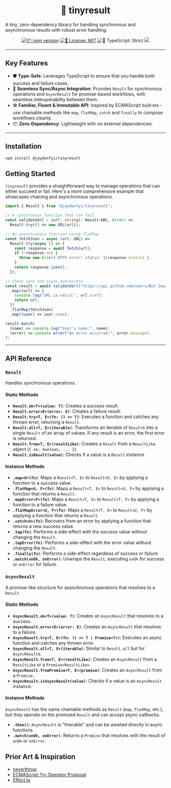 <h1 align="center">🔀 tinyresult</h1>

A tiny, zero-dependency library for handling synchronous and asynchronous results with robust error handling.

<p align="center">
	<a href="http://npmjs.com/package/@jaydenfyi/tinyresult"><img alt="📦 npm version" src="https://img.shields.io/npm/v/@jaydenfyi/tinyresult?color=21bb42&label=%F0%9F%93%A6%20npm" /></a>
	<a href="https://github.com/Not-Jayden/tinyresult/blob/main/LICENSE.md" target="_blank"><img alt="📝 License: MIT" src="https://img.shields.io/badge/%F0%9F%93%9D_license-MIT-21bb42.svg"></a>
	<img alt="💪 TypeScript: Strict" src="https://img.shields.io/badge/%F0%9F%92%AA_typescript-strict-21bb42.svg" />
  <img src="https://img.shields.io/bundlejs/size/%40jaydenfyi%2Ftinyresult"/>
</p>

---

## Key Features

- 🛡️ **Type-Safe**: Leverages TypeScript to ensure that you handle both success and failure cases.
- 🔄 **Seamless Sync/Async Integration**: Provides `Result` for synchronous operations and `AsyncResult` for promise-based workflows, with seamless interoperability between them.
- 🛠️ **Familiar, Fluent & Immutable API**: Inspired by ECMAScript built‑ins - use chainable methods like `map`, `flatMap`, `catch` and `finally` to compose workflows cleanly.
- 📦 **Zero-Dependency**: Lightweight with no external dependencies.

---

## Installation

```shell
npm install @jaydenfyi/tinyresult
```

## Getting Started

`tinyresult` provides a straightforward way to manage operations that can either succeed or fail. Here's a more comprehensive example that showcases chaining and asynchronous operations.

```typescript
import { Result } from "@jaydenfyi/tinyresult";

// A synchronous function that can fail
const validateUrl = (url: string): Result<URL, Error> =>
  Result.try(() => new URL(url));

// An asynchronous function using flatMap
const fetchJson = async (url: URL) =>
  Result.try(async () => {
    const response = await fetch(url);
    if (!response.ok) {
      throw new Error(`HTTP error! status: ${response.status}`);
    }
    return response.json();
  });

// Chain sync and async operations
const result = await validateUrl("https://api.github.com/users/Not-Jayden")
  .map((url) => {
    console.log("URL is valid:", url.href);
    return url;
  })
  .flatMap(fetchJson)
  .map((user) => user.name);

result.match(
  (name) => console.log("User's name:", name),
  (error) => console.error("An error occurred:", error.message),
);
```

---

## API Reference

### `Result`

Handles synchronous operations.

#### Static Methods

- **`Result.ok<T>(value: T)`**: Creates a success result.
- **`Result.error<E>(error: E)`**: Creates a failure result.
- **`Result.try<T, E>(fn: () => T)`**: Executes a function and catches any thrown error, returning a `Result`.
- **`Result.all<T, E>(iterable)`**: Transforms an iterable of `Result`s into a single `Result` of an array of values. If any result is an error, the first error is returned.
- **`Result.from<T, E>(resultLike)`**: Creates a `Result` from a `ResultLike` object (`{ ok: boolean, ... }`).
- **`Result.isResult(value)`**: Checks if a value is a `Result` instance.

#### Instance Methods

- **`.map<U>(fn)`**: Maps a `Result<T, E>` to `Result<U, E>` by applying a function to a success value.
- **`.flatMap<U, F>(fn)`**: Maps a `Result<T, E>` to `Result<U, F>` by applying a function that returns a `Result`.
- **`.mapError<F>(fn)`**: Maps a `Result<T, E>` to `Result<T, F>` by applying a function to a failure value.
- **`.flatMapError<U, F>(fn)`**: Maps a `Result<T, E>` to `Result<U, F>` by applying a function that returns a `Result`.
- **`.catch<U>(fn)`**: Recovers from an error by applying a function that returns a new success value.
- **`.tap(fn)`**: Performs a side-effect with the success value without changing the `Result`.
- **`.tapError(fn)`**: Performs a side-effect with the error value without changing the `Result`.
- **`.finally(fn)`**: Performs a side-effect regardless of success or failure.
- **`.match(onOk, onError)`**: Unwraps the `Result`, executing `onOk` for success or `onError` for failure.

### `AsyncResult`

A promise-like structure for asynchronous operations that resolves to a `Result`.

#### Static Methods

- **`AsyncResult.ok<T>(value: T)`**: Creates an `AsyncResult` that resolves to a success.
- **`AsyncResult.error<E>(error: E)`**: Creates an `AsyncResult` that resolves to a failure.
- **`AsyncResult.try<T, E>(fn: () => T | Promise<T>)`**: Executes an async function and catches any thrown error.
- **`AsyncResult.all<T, E>(iterable)`**: Similar to `Result.all` but for `AsyncResult`s.
- **`AsyncResult.from<T, E>(resultLike)`**: Creates an `AsyncResult` from a `ResultLike` or a `Promise<ResultLike>`.
- **`AsyncResult.fromPromise<T, E>(promise)`**: Creates an `AsyncResult` from a `Promise`.
- **`AsyncResult.isAsyncResult(value)`**: Checks if a value is an `AsyncResult` instance.

#### Instance Methods

`AsyncResult` has the same chainable methods as `Result` (`map`, `flatMap`, etc.), but they operate on the promised `Result` and can accept async callbacks.

- **`.then()`**: `AsyncResult` is "thenable" and can be awaited directly in async functions.
- **`.match(onOk, onError)`**: Returns a `Promise` that resolves with the result of `onOk` or `onError`.

## Prior Art & Inspiration

- [neverthrow](https://github.com/supermacro/neverthrow)
- [ECMAScript Try Operator Proposal](https://github.com/arthurfiorette/proposal-try-operator)
- [Effect.ts](https://github.com/Effect-TS/effect)